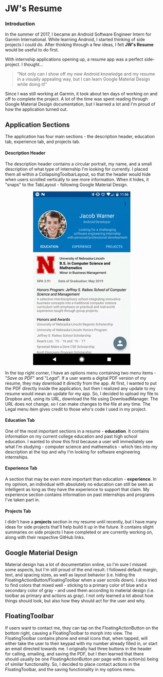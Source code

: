 # JW's Resume


<h3>Introduction</h3>

In the summer of 2017, I became an Android Software Engineer Intern for Garmin International. While learning Android, I started thinking of side projects I could do. After thinking through a few ideas, I felt <b>JW's Resume</b> would be useful to do first.

With internship applications opening up, a resume app was a perfect side-project. I thought...
>"Not only can I show off my new Android knowledge and my resume in a visually appealing way, but I can learn Google Material Design while doing it!"

Since I was still working at Garmin, it took about ten days of working on and off to complete the project. A lot of the time was spent reading through Google Material Design documentation, but I learned a lot and I'm proud of how the application turned out.

<h2>Application Sections</h2>

The application has four main sections - the description header, education tab, experience tab, and projects tab.

<h4>Description Header</h4>

The description header contains a circular portrait, my name, and a small description of what type of internship I'm looking for currently. I placed them all within a CollapsingToolbarLayout, so that the header would hide when users scrolled vertically to see more information. When it hides, it "snaps" to the TabLayout - following Google Material Design.

<p align="center">
  <img src="./media/CollapsedToolbarGif.gif">
</p>

In the top right corner, I have an options menu containing two menu items - "<i>Save as PDF</i>" and "<i>Legal</i>". If a user wants a digital PDF version of my resume, they may download it directly from the app. At first, I wanted to put the PDF directly inside the application, but then I realized any update to my resume would mean an update for my app. So, I decided to upload my file to Dropbox and, using its URL, download the file using DownloadManager. The URL does not change, so I can make changes to the file at any time. The Legal menu item gives credit to those who's code I used in my project.

<h4>Education Tab</h4>

One of the most important sections in a resume - <b>education</b>. It contains information on my current college education and past high school education. I wanted to show this first because a user will immediately see what I'm studying - computer science and mathematics - which ties into my description at the top and why I'm looking for software engineering internships.

<h4>Experience Tab</h4>

A section that may be even more important than education - <b>experience</b>. In my opinion, an individual with absolutely no education can still be seen as intelligent as long as they have the experience to support that claim. My experience section contains information on past internships and programs I've taken part in.

<h4>Projects Tab</h4>

I didn't have a <b>projects</b> section in my resume until recently, but I have many ideas for side projects that'll help build it up in the future. It contains slight summaries on side projects I have completed or are currently working on, along with their respective GitHub links.

<h2>Google Material Design</h2>

Material design has a lot of documentation online, so I'm sure I missed some aspects, but I'm still proud of the end result. I followed default margin, text, and spacing sizes, as well as layout behavior (i.e. hiding the FloatingActionButton/FloatingToolbar when a user scrolls down). I also tried to find colors that mixed well - sticking to a primary color of blue and a secondary color of gray - and used them according to material design (i.e. toolbar as primary and actions as gray). I not only learned a lot about how things should look, but also how they should act for the user and why.

<h2>FloatingToolbar</h2>

If users want to contact me, they can tap on the FloatingActionButton on the bottom right, causing a FloatingToolbar to morph into view. The FloatingToolbar contains phone and email icons that, when tapped, will either take the user to their keypad with my number already filled in, or start an email directed towards me. I originally had three buttons in the header for calling, emailing, and saving the PDF, but I then learned that there should usually be one FloatingActionButton per page with its action(s) being of similar functionality. So, I decided to place contact actions in the FloatingToolbar, and the saving functionality in my options menu.
